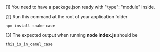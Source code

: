 [1] You need to have a package.json ready with "type": "module" inside.

[2]  Run this command at the root of your application folder

    npm install snake-case

[3] The expected output when running **node index.js** should be

    this_is_in_camel_case

